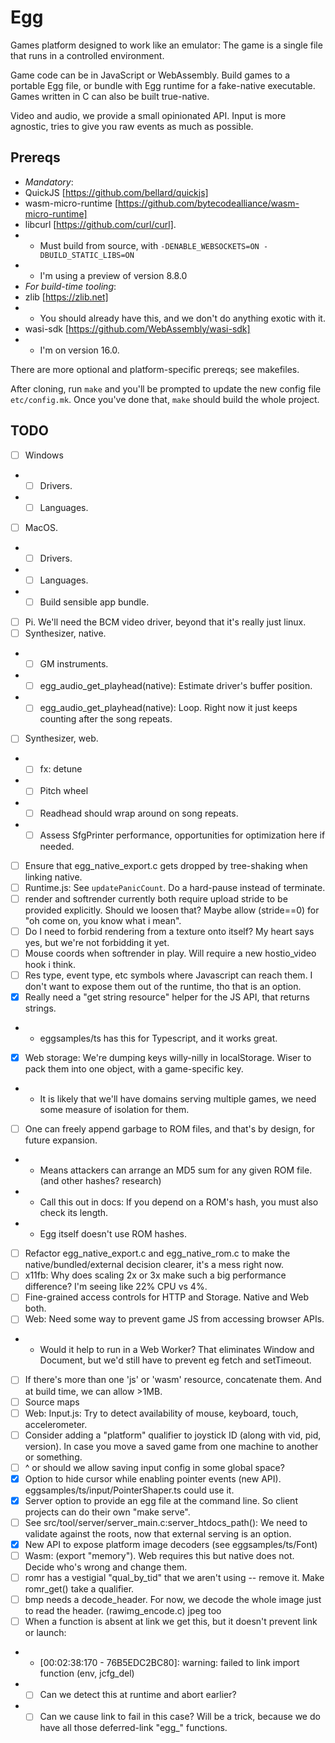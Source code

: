 # Egg

Games platform designed to work like an emulator: The game is a single file that runs in a controlled environment.

Game code can be in JavaScript or WebAssembly.
Build games to a portable Egg file, or bundle with Egg runtime for a fake-native executable.
Games written in C can also be built true-native.

Video and audio, we provide a small opinionated API.
Input is more agnostic, tries to give you raw events as much as possible.

## Prereqs

- *Mandatory*:
- QuickJS [https://github.com/bellard/quickjs]
- wasm-micro-runtime [https://github.com/bytecodealliance/wasm-micro-runtime]
- libcurl [https://github.com/curl/curl].
- - Must build from source, with `-DENABLE_WEBSOCKETS=ON -DBUILD_STATIC_LIBS=ON`
- - I'm using a preview of version 8.8.0
- *For build-time tooling*:
- zlib [https://zlib.net]
- - You should already have this, and we don't do anything exotic with it.
- wasi-sdk [https://github.com/WebAssembly/wasi-sdk]
- - I'm on version 16.0.

There are more optional and platform-specific prereqs; see makefiles.

After cloning, run `make` and you'll be prompted to update the new config file `etc/config.mk`.
Once you've done that, `make` should build the whole project.

## TODO

- [ ] Windows
- - [ ] Drivers.
- - [ ] Languages.
- [ ] MacOS.
- - [ ] Drivers.
- - [ ] Languages.
- - [ ] Build sensible app bundle.
- [ ] Pi. We'll need the BCM video driver, beyond that it's really just linux.
- [ ] Synthesizer, native.
- - [ ] GM instruments.
- - [ ] egg_audio_get_playhead(native): Estimate driver's buffer position.
- - [ ] egg_audio_get_playhead(native): Loop. Right now it just keeps counting after the song repeats.
- [ ] Synthesizer, web.
- - [ ] fx: detune
- - [ ] Pitch wheel
- - [ ] Readhead should wrap around on song repeats.
- - [ ] Assess SfgPrinter performance, opportunities for optimization here if needed.
- [ ] Ensure that egg_native_export.c gets dropped by tree-shaking when linking native.
- [ ] Runtime.js: See `updatePanicCount`. Do a hard-pause instead of terminate.
- [ ] render and softrender currently both require upload stride to be provided explicitly. Should we loosen that? Maybe allow (stride==0) for "oh come on, you know what i mean".
- [ ] Do I need to forbid rendering from a texture onto itself? My heart says yes, but we're not forbidding it yet.
- [ ] Mouse coords when softrender in play. Will require a new hostio_video hook i think.
- [ ] Res type, event type, etc symbols where Javascript can reach them. I don't want to expose them out of the runtime, tho that is an option.
- [x] Really need a "get string resource" helper for the JS API, that returns strings.
- - eggsamples/ts has this for Typescript, and it works great.
- [x] Web storage: We're dumping keys willy-nilly in localStorage. Wiser to pack them into one object, with a game-specific key.
- - It is likely that we'll have domains serving multiple games, we need some measure of isolation for them.
- [ ] One can freely append garbage to ROM files, and that's by design, for future expansion.
- - Means attackers can arrange an MD5 sum for any given ROM file. (and other hashes? research)
- - Call this out in docs: If you depend on a ROM's hash, you must also check its length.
- - Egg itself doesn't use ROM hashes.
- [ ] Refactor egg_native_export.c and egg_native_rom.c to make the native/bundled/external decision clearer, it's a mess right now.
- [ ] x11fb: Why does scaling 2x or 3x make such a big performance difference? I'm seeing like 22% CPU vs 4%.
- [ ] Fine-grained access controls for HTTP and Storage. Native and Web both.
- [ ] Web: Need some way to prevent game JS from accessing browser APIs.
- - Would it help to run in a Web Worker? That eliminates Window and Document, but we'd still have to prevent eg fetch and setTimeout.
- [ ] If there's more than one 'js' or 'wasm' resource, concatenate them. And at build time, we can allow >1MB.
- [ ] Source maps
- [ ] Web: Input.js: Try to detect availability of mouse, keyboard, touch, accelerometer.
- [ ] Consider adding a "platform" qualifier to joystick ID (along with vid, pid, version). In case you move a saved game from one machine to another or something.
- [ ] ^ or should we allow saving input config in some global space?
- [x] Option to hide cursor while enabling pointer events (new API). eggsamples/ts/input/PointerShaper.ts could use it.
- [x] Server option to provide an egg file at the command line. So client projects can do their own "make serve".
- [ ] See src/tool/server/server_main.c:server_htdocs_path(): We need to validate against the roots, now that external serving is an option.
- [x] New API to expose platform image decoders (see eggsamples/ts/Font)
- [ ] Wasm: (export "memory"). Web requires this but native does not. Decide who's wrong and change them.
- [ ] romr has a vestigial "qual_by_tid" that we aren't using -- remove it. Make romr_get() take a qualifier.
- [ ] bmp needs a decode_header. For now, we decode the whole image just to read the header. (rawimg_encode.c) jpeg too
- [ ] When a function is absent at link we get this, but it doesn't prevent link or launch:
- - [00:02:38:170 - 76B5EDC2BC80]: warning: failed to link import function (env, jcfg_del)
- - [ ] Can we detect this at runtime and abort earlier?
- - [ ] Can we cause link to fail in this case? Will be a trick, because we do have all those deferred-link "egg_" functions.

